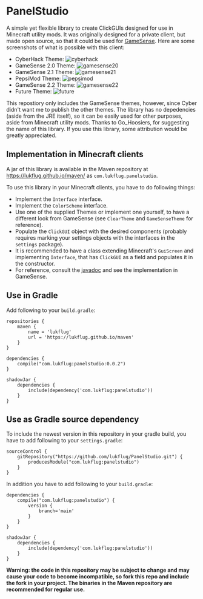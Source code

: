 # PanelStudio
A simple yet flexible library to create ClickGUIs designed for use in Minecraft utility mods. It was originally designed for a private client, but made open source, so that it could be used for [GameSense](https://github.com/IUDevman/gamesense-client). Here are some screenshots of what is possible with this client:
* CyberHack Theme:
![cyberhack](https://cdn.discordapp.com/attachments/755077474861449277/770697901499744286/2020-10-27_18.16.50.png)
* GameSense 2.0 Theme:
![gamesense20](https://cdn.discordapp.com/attachments/755077474861449277/770697937234821170/2020-10-27_18.16.59.png)
* GameSense 2.1 Theme:
![gamesense21](https://cdn.discordapp.com/attachments/755077474861449277/770697959947239424/2020-10-27_18.17.12.png)
* PepsiMod Theme:
![pepsimod](https://cdn.discordapp.com/attachments/755077474861449277/770698000129327124/2020-10-27_18.17.22.png)
* GameSense 2.2 Theme:
![gamesense22](https://cdn.discordapp.com/attachments/767021200685400075/772018964414857246/unknown.png)
* Future Theme:
![future](https://cdn.discordapp.com/attachments/755077474861449277/771799117998718986/unknown.png)

This repostiory only includes the GameSense themes, however, since Cyber didn't want me to publish the other themes. The library has no depedencies (aside from the JRE itself), so it can be easily used for other purposes, aside from Minecraft utility mods. Thanks to Go_Hoosiers, for suggesting the name of this library. If you use this library, some attribution would be greatly appreciated.

## Implementation in Minecraft clients
A jar of this library is available in the Maven repository at https://lukflug.github.io/maven/ as `com.lukflug.panelstudio`.

To use this library in your Minecraft clients, you have to do following things:
* Implement the `Interface` interface.
* Implement the `ColorScheme` interface.
* Use one of the supplied Themes or implement one yourself, to have a different look from GameSense (see `ClearTheme` and `GameSenseTheme` for reference).
* Populate the `ClickGUI` object with the desired components (probably requires marking your settings objects with the interfaces in the `settings` package).
* It is recommended to have a class extending Minecraft's `GuiScreen` and implementing `Interface`, that has `ClickGUI` as a field and populates it in the constructor.
* For reference, consult the [javadoc](https://lukflug.github.io/javadoc/panelstudio/0.0.1/) and see the implementation in GameSense.

## Use in Gradle
Add following to your `build.gradle`:
```
repositories {
	maven {
		name = 'lukflug'
		url = 'https://lukflug.github.io/maven'
	}
}

dependencies {
	compile("com.lukflug:panelstudio:0.0.2")
}

shadowJar {
	dependencies {
		include(dependency('com.lukflug:panelstudio'))
	}
}
```

## Use as Gradle source dependency
To include the newest version in this repository in your gradle build, you have to add following to your `settings.gradle`:
```
sourceControl {
	gitRepository("https://github.com/lukflug/PanelStudio.git") {
		producesModule("com.lukflug:panelstudio")
	}
}
```
In addition you have to add following to your `build.gradle`:
```
dependencies {
	compile("com.lukflug:panelstudio") {
		version {
			branch='main'
		}
	}
}

shadowJar {
	dependencies {
		include(dependency('com.lukflug:panelstudio'))
	}
}
```
**Warning: the code in this repository may be subject to change and may cause your code to become incompatible, so fork this repo and include the fork in your project. The binaries in  the Maven repository are recommended for regular use.**
